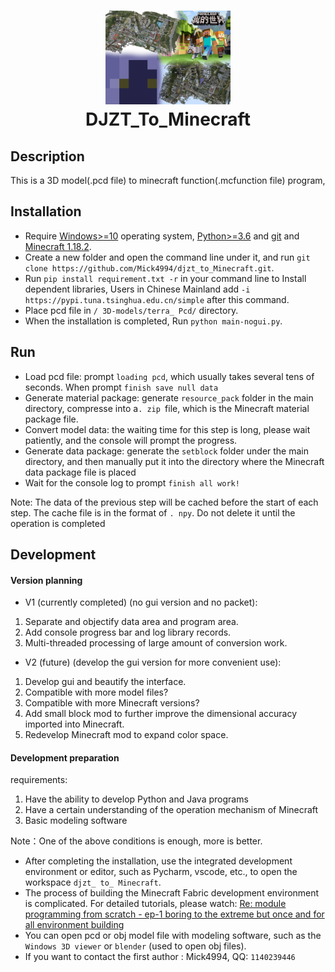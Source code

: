 <h1>
  <p align="center">
    <img src="../resources/icon.png" alt="Logo" width="200" height="150">
    <br>
    DJZT_To_Minecraft
  </p>
</h1>

## Description

This is a 3D model(.pcd file) to minecraft function(.mcfunction file) program, 

## Installation

* Require [Windows>=10]() operating system, [Python>=3.6](https://www.python.org/) and [git](https://git-scm.com/) and [Minecraft 1.18.2]().
* Create a new folder and open the command line under it, and run `git clone https://github.com/Mick4994/djzt_to_Minecraft.git`.
* Run `pip install requirement.txt -r` in your command line to Install dependent libraries, Users in Chinese Mainland add `-i https://pypi.tuna.tsinghua.edu.cn/simple` after this command.
* Place pcd file in `/ 3D-models/terra_ Pcd/` directory.
* When the installation is completed, Run `python main-nogui.py`.

## Run

* Load pcd file: prompt `loading pcd`, which usually takes several tens of seconds. When prompt `finish save null data`
* Generate material package: generate `resource_pack` folder in the main directory, compresse into a`. zip `file, which is the Minecraft material package file.
* Convert model data: the waiting time for this step is long, please wait patiently, and the console will prompt the progress.
* Generate data package: generate the `setblock` folder under the main directory, and then manually put it into the directory where the Minecraft data package file is placed
* Wait for the console log to prompt `finish all work!`

Note: The data of the previous step will be cached before the start of each step. The cache file is in the format of `. npy`. Do not delete it until the operation is completed

## Development

#### Version planning

* V1 (currently completed) (no gui version and no packet):
1. Separate and objectify data area and program area.
2. Add console progress bar and log library records.
3. Multi-threaded processing of large amount of conversion work.

* V2 (future) (develop the gui version for more convenient use):
1. Develop gui and beautify the interface.
2. Compatible with more model files?
3. Compatible with more Minecraft versions?
4. Add small block mod to further improve the dimensional accuracy imported into Minecraft.
5. Redevelop Minecraft mod to expand color space.

#### Development preparation

requirements:
1. Have the ability to develop Python and Java programs
2. Have a certain understanding of the operation mechanism of Minecraft
3. Basic modeling software

Note：One of the above conditions is enough, more is better.

* After completing the installation, use the integrated development environment or editor, such as Pycharm, vscode, etc., to open the workspace `djzt_ to_ Minecraft`.
* The process of building the Minecraft Fabric development environment is complicated. For detailed tutorials, please watch: [Re: module programming from scratch - ep-1 boring to the extreme but once and for all environment building](https://www.bilibili.com/video/BV11a411a7uT/)
* You can open pcd or obj model file with modeling software, such as the `Windows 3D viewer` or `blender` (used to open obj files).
* If you want to contact the first author : Mick4994, QQ: `1140239446`




